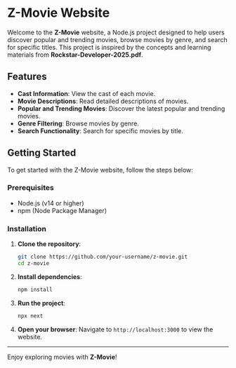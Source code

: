 # Z-Movie Website

Welcome to the **Z-Movie** website, a Node.js project designed to help users discover popular and trending movies, browse movies by genre, and search for specific titles. This project is inspired by the concepts and learning materials from **Rockstar-Developer-2025.pdf**.

## Features

- **Cast Information**: View the cast of each movie.
- **Movie Descriptions**: Read detailed descriptions of movies.
- **Popular and Trending Movies**: Discover the latest popular and trending movies.
- **Genre Filtering**: Browse movies by genre.
- **Search Functionality**: Search for specific movies by title.

## Getting Started

To get started with the Z-Movie website, follow the steps below:

### Prerequisites

- Node.js (v14 or higher)
- npm (Node Package Manager)

### Installation

1. **Clone the repository**:
   ```bash
   git clone https://github.com/your-username/z-movie.git
   cd z-movie
   ```

2. **Install dependencies**:
   ```bash
   npm install
   ```

3. **Run the project**:
   ```bash
   npx next
   ```

4. **Open your browser**:
   Navigate to `http://localhost:3000` to view the website.

---

Enjoy exploring movies with **Z-Movie**!
